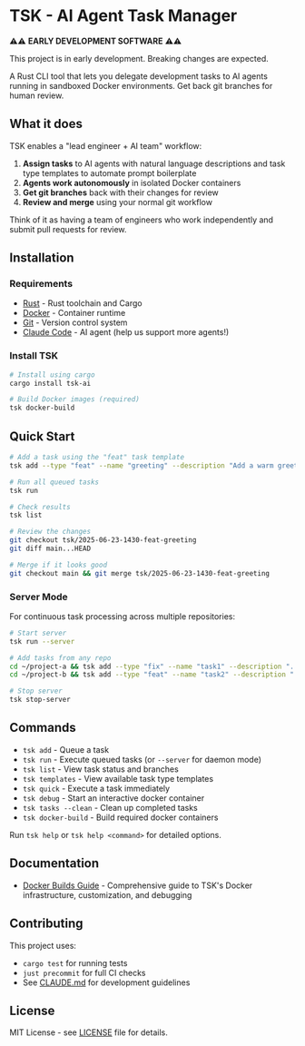 # TSK - AI Agent Task Manager

⚠️⚠️ **EARLY DEVELOPMENT SOFTWARE** ⚠️⚠️

This project is in early development. Breaking changes are expected.

A Rust CLI tool that lets you delegate development tasks to AI agents running in sandboxed Docker environments. Get back git branches for human review.

## What it does

TSK enables a "lead engineer + AI team" workflow:
1. **Assign tasks** to AI agents with natural language descriptions and task type templates to automate prompt boilerplate
2. **Agents work autonomously** in isolated Docker containers
3. **Get git branches** back with their changes for review
4. **Review and merge** using your normal git workflow

Think of it as having a team of engineers who work independently and submit pull requests for review.

## Installation

### Requirements

- [Rust](https://rustup.rs/) - Rust toolchain and Cargo
- [Docker](https://docs.docker.com/get-docker/) - Container runtime
- [Git](https://git-scm.com/downloads) - Version control system
- [Claude Code](https://docs.anthropic.com/en/docs/claude-code) - AI agent (help us support more agents!)

### Install TSK

```bash
# Install using cargo
cargo install tsk-ai

# Build Docker images (required)
tsk docker-build
```

## Quick Start

```bash
# Add a task using the "feat" task template
tsk add --type "feat" --name "greeting" --description "Add a warm greeting to all CLI commands"

# Run all queued tasks
tsk run

# Check results
tsk list

# Review the changes
git checkout tsk/2025-06-23-1430-feat-greeting
git diff main...HEAD

# Merge if it looks good
git checkout main && git merge tsk/2025-06-23-1430-feat-greeting
```

### Server Mode

For continuous task processing across multiple repositories:

```bash
# Start server
tsk run --server

# Add tasks from any repo
cd ~/project-a && tsk add --type "fix" --name "task1" --description "..."
cd ~/project-b && tsk add --type "feat" --name "task2" --description "..."

# Stop server
tsk stop-server
```

## Commands

- `tsk add` - Queue a task
- `tsk run` - Execute queued tasks (or `--server` for daemon mode)
- `tsk list` - View task status and branches
- `tsk templates` - View available task type templates
- `tsk quick` - Execute a task immediately
- `tsk debug` - Start an interactive docker container
- `tsk tasks --clean` - Clean up completed tasks
- `tsk docker-build` - Build required docker containers

Run `tsk help` or `tsk help <command>` for detailed options.

## Documentation

- [Docker Builds Guide](docs/docker-builds.md) - Comprehensive guide to TSK's Docker infrastructure, customization, and debugging

## Contributing

This project uses:
- `cargo test` for running tests
- `just precommit` for full CI checks
- See [CLAUDE.md](CLAUDE.md) for development guidelines

## License

MIT License - see [LICENSE](LICENSE) file for details.
